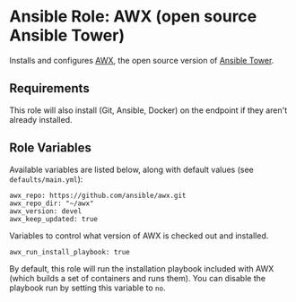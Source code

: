 # Ansible Role: AWX (open source Ansible Tower)

Installs and configures [AWX](https://github.com/ansible/awx), the open source version of [Ansible Tower](https://www.ansible.com/tower).

## Requirements

This role will also install (Git, Ansible, Docker) on the endpoint if they
aren't already installed. 

## Role Variables

Available variables are listed below, along with default values (see `defaults/main.yml`):

    awx_repo: https://github.com/ansible/awx.git
    awx_repo_dir: "~/awx"
    awx_version: devel
    awx_keep_updated: true

Variables to control what version of AWX is checked out and installed.

    awx_run_install_playbook: true

By default, this role will run the installation playbook included with AWX (which builds a set of containers and runs them). You can disable the playbook run by setting this variable to `no`.
